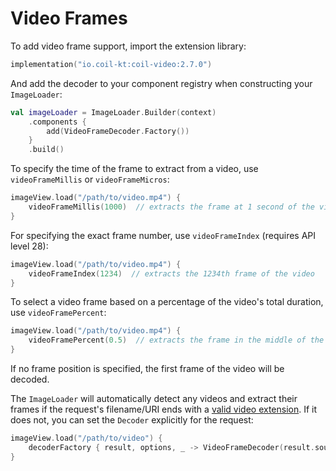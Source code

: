 # Video Frames

To add video frame support, import the extension library:

```kotlin
implementation("io.coil-kt:coil-video:2.7.0")
```

And add the decoder to your component registry when constructing your `ImageLoader`:

```kotlin
val imageLoader = ImageLoader.Builder(context)
    .components {
        add(VideoFrameDecoder.Factory())
    }
    .build()
```

To specify the time of the frame to extract from a video, use `videoFrameMillis` or `videoFrameMicros`:

```kotlin
imageView.load("/path/to/video.mp4") {
    videoFrameMillis(1000)  // extracts the frame at 1 second of the video
}
```

For specifying the exact frame number, use `videoFrameIndex` (requires API level 28):

```kotlin
imageView.load("/path/to/video.mp4") {
    videoFrameIndex(1234)  // extracts the 1234th frame of the video
}
```

To select a video frame based on a percentage of the video's total duration, use `videoFramePercent`:

```kotlin
imageView.load("/path/to/video.mp4") {
    videoFramePercent(0.5)  // extracts the frame in the middle of the video's duration
}
```

If no frame position is specified, the first frame of the video will be decoded.

The `ImageLoader` will automatically detect any videos and extract their frames if the request's filename/URI ends with a [valid video extension](https://developer.android.com/guide/topics/media/media-formats#video-formats). If it does not, you can set the `Decoder` explicitly for the request:

```kotlin
imageView.load("/path/to/video") {
    decoderFactory { result, options, _ -> VideoFrameDecoder(result.source, options) }
}
```
